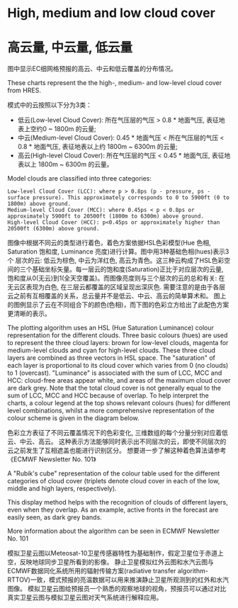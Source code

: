 # High, medium and low cloud cover

# 高云量, 中云量, 低云量

图中显示EC细网格预报的高云、中云和低云覆盖的分布情况。

These charts represent the the high-, medium- and low-level cloud cover from  HRES.

模式中的云按照以下分为3类：

* 低云(Low-level Cloud Cover): 所在气压层的气压 > 0.8 * 地面气压, 表征地表上空约0 ~ 1800m 的云量;
* 中云(Medium-level Cloud Cover): 0.45 * 地面气压 < 所在气压层的气压 < 0.8 * 地面气压, 表征地表以上约 1800m  ~ 6300m 的云量;
* 高云(High-level Cloud Cover): 所在气压层的气压 < 0.45 * 地面气压, 表征地表以上 1800m  ~ 6300m 的云量。

Model clouds are classified into three categories:

    Low-level Cloud Cover (LCC): where p > 0.8ps (p - pressure, ps - surface pressure). This approximately corresponds to 0 to 5900ft (0 to 1800m) above ground.
    Medium-level Cloud Cover (MCC): where 0.45ps < p < 0.8ps or approximately 5900ft to 20500ft (1800m to 6300m) above ground.
    High-level Cloud Cover (HCC): p<0.45ps or approximately higher than 20500ft (6300m) above ground.

图像中根据不同云的类型进行着色，着色方案依据HSL色彩模型(Hue 色相,  Saturation 饱和度,  Luminance 亮度)进行计算。图中用3种基础色相(hues)表示3个
层次的云: 低云为棕色, 中云为洋红色, 高云为青色。这三种云构成了HSL色彩空间的三个基础坐标矢量。每一层云的饱和度(Saturation)正比于对应层次的云量,
饱和度从0(无云)到1(全天空覆盖)。而图像亮度则与三个层次的云的总和有关: 在无云区表现为白色, 在三层云都覆盖的区域呈现出深灰色. 需要注意的是由于各层云之前有互相覆盖的关系，总云量并不是低云、中云、高云的简单算术和。
图上的图例显示了云在不同组合下的颜色(色相)，而下图的色彩立方给出了此配色方案更清晰的表示。

The plotting algorithm uses an HSL (Hue Saturation Luminance) colour representation for the different clouds. Three basic colours (hues) are used to represent the three cloud layers: brown for low-level clouds, magenta for medium-level clouds and cyan for high-level clouds. These three cloud layers are combined as three vectors in HSL space. The "saturation" of each layer is proportional to its cloud cover which varies from 0 (no clouds) to 1 (overcast). "Luminance" is associated with the sum of LCC, MCC and HCC: cloud-free areas appear white, and areas of the maximum cloud cover are dark grey. Note that the total cloud cover is not generally equal to the sum of LCC, MCC and HCC because of overlap. To help interpret the charts, a colour legend at the top shows relevant colours (hues) for different level combinations, whilst a more comprehensive representation of the colour scheme is given in the diagram below.

色彩立方表征了不同云覆盖情况下的色彩变化, 三维数组的每个分量分别对应着低云、中云、高云。
这种表示方法能够同时表示出不同层次的云，即使不同层次的云之前发生了互相遮盖也能进行识别区分。
想要进一步了解这种着色算法请参考《ECMWF Newsletter No. 101》

A "Rubik's cube" representation of the colour table used for the different categories of cloud cover (triplets denote cloud cover in each of the low, middle and high layers, respectively).


This display method helps with the recognition of clouds of different layers, even when they overlap. As an example, active fronts in the forecast are easily seen, as dark grey bands.

More information about the algorithm can be seen in ECMWF Newsletter No. 101

模拟卫星云图以Meteosat-10卫星传感器特性为基础制作，假定卫星位于赤道上空，反映地球同步卫星所看到的影像。
静止卫星模拟红外云图和水汽云图与ECMWF数据同化系统所用的辐射传输方案(radiative transfer algorithm-RTTOV)一致，模式预报的亮温数据可以用来推演静止卫星所观测到的红外和水汽图像。
模拟卫星云图给预报员一个熟悉的观察地球的视角，预报员可以通过对比真实卫星云图与模拟卫星云图对天气系统进行解释应用。